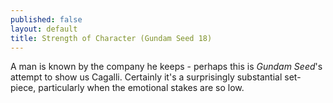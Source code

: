 ```yaml
---
published: false
layout: default
title: Strength of Character (Gundam Seed 18)
---
```

A man is known by the company he keeps - perhaps this is *Gundam Seed*'s attempt to show us Cagalli. Certainly it's a surprisingly substantial set-piece, particularly when the emotional stakes are so low.